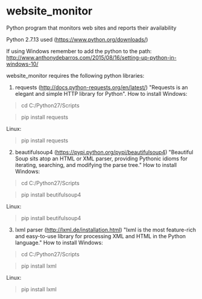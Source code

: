 # website_monitor
Python  program that monitors web sites and reports their availability

Python 2.7.13 used (https://www.python.org/downloads/)

If using Windows remember to add the python to the path:
http://www.anthonydebarros.com/2015/08/16/setting-up-python-in-windows-10/

website_monitor requires the following python libraries:

1. requests (http://docs.python-requests.org/en/latest/)
"Requests is an elegant and simple HTTP library for Python".
How to install
Windows:
  >cd C:/Python27/Scripts
  
  >pip install requests

Linux:

  >pip install requests

2. beautifulsoup4 (https://pypi.python.org/pypi/beautifulsoup4)
"Beautiful Soup sits atop an HTML or XML parser, providing Pythonic idioms for iterating, searching, and modifying the parse tree."
How to install
Windows:
  >cd C:/Python27/Scripts
  
  >pip install beutifulsoup4

Linux:

  >pip install beutifulsoup4

3. lxml parser (http://lxml.de/installation.html)
"lxml is the most feature-rich and easy-to-use library for processing XML and HTML in the Python language."
How to install
Windows:
  >cd C:/Python27/Scripts
  
  >pip install lxml
  
Linux:

  >pip install lxml
